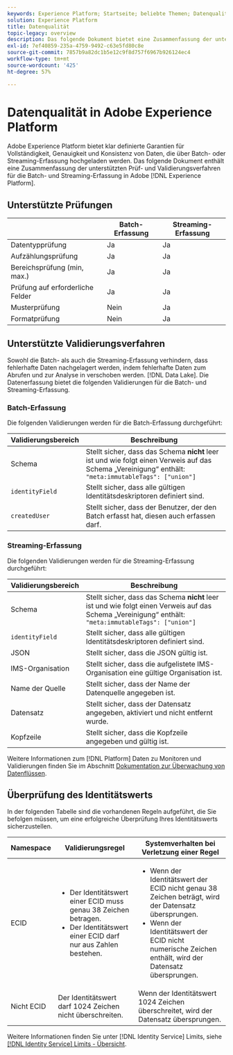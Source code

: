 ```yaml
---
keywords: Experience Platform; Startseite; beliebte Themen; Datenqualität; Qualität; Qualität; unterstützte Validierung; Validierung; unterstützte Validierung;
solution: Experience Platform
title: Datenqualität
topic-legacy: overview
description: Das folgende Dokument bietet eine Zusammenfassung der unterstützten Prüf- und Validierungsverfahren für die Batch- und Streaming-Erfassung in Adobe Experience Platform.
exl-id: 7ef40859-235a-4759-9492-c63e5fd80c8e
source-git-commit: 7857b9a82dc1b5e12c9f8d757f6967b926124ec4
workflow-type: tm+mt
source-wordcount: '425'
ht-degree: 57%

---
```


# Datenqualität in Adobe Experience Platform

Adobe Experience Platform bietet klar definierte Garantien für Vollständigkeit, Genauigkeit und Konsistenz von Daten, die über Batch- oder Streaming-Erfassung hochgeladen werden. Das folgende Dokument enthält eine Zusammenfassung der unterstützten Prüf- und Validierungsverfahren für die Batch- und Streaming-Erfassung in Adobe [!DNL Experience Platform].

## Unterstützte Prüfungen

|   | Batch-Erfassung | Streaming-Erfassung |
| ------ | --------------- | ------------------- |
| Datentypprüfung | Ja | Ja |
| Aufzählungsprüfung | Ja | Ja |
| Bereichsprüfung (min, max.) | Ja | Ja |
| Prüfung auf erforderliche Felder | Ja | Ja |
| Musterprüfung | Nein | Ja |
| Formatprüfung | Nein | Ja |

## Unterstützte Validierungsverfahren

Sowohl die Batch- als auch die Streaming-Erfassung verhindern, dass fehlerhafte Daten nachgelagert werden, indem fehlerhafte Daten zum Abrufen und zur Analyse in verschoben werden. [!DNL Data Lake]. Die Datenerfassung bietet die folgenden Validierungen für die Batch- und Streaming-Erfassung.

### Batch-Erfassung

Die folgenden Validierungen werden für die Batch-Erfassung durchgeführt:

| Validierungsbereich | Beschreibung |
| --------------- | ----------- |
| Schema | Stellt sicher, dass das Schema **nicht** leer ist und wie folgt einen Verweis auf das Schema „Vereinigung“ enthält: `"meta:immutableTags": ["union"]` |
| `identityField` | Stellt sicher, dass alle gültigen Identitätsdeskriptoren definiert sind. |
| `createdUser` | Stellt sicher, dass der Benutzer, der den Batch erfasst hat, diesen auch erfassen darf. |

### Streaming-Erfassung

Die folgenden Validierungen werden für die Streaming-Erfassung durchgeführt:

| Validierungsbereich | Beschreibung |
| --------------- | ----------- |
| Schema | Stellt sicher, dass das Schema **nicht** leer ist und wie folgt einen Verweis auf das Schema „Vereinigung“ enthält: `"meta:immutableTags": ["union"]` |
| `identityField` | Stellt sicher, dass alle gültigen Identitätsdeskriptoren definiert sind. |
| JSON | Stellt sicher, dass die JSON gültig ist. |
| IMS-Organisation | Stellt sicher, dass die aufgelistete IMS-Organisation eine gültige Organisation ist. |
| Name der Quelle | Stellt sicher, dass der Name der Datenquelle angegeben ist. |
| Datensatz | Stellt sicher, dass der Datensatz angegeben, aktiviert und nicht entfernt wurde. |
| Kopfzeile | Stellt sicher, dass die Kopfzeile angegeben und gültig ist. |

Weitere Informationen zum [!DNL Platform] Daten zu Monitoren und Validierungen finden Sie im Abschnitt [Dokumentation zur Überwachung von Datenflüssen](./monitor-data-ingestion.md).

## Überprüfung des Identitätswerts

In der folgenden Tabelle sind die vorhandenen Regeln aufgeführt, die Sie befolgen müssen, um eine erfolgreiche Überprüfung Ihres Identitätswerts sicherzustellen.

| Namespace | Validierungsregel | Systemverhalten bei Verletzung einer Regel |
| --- | --- | --- |
| ECID | <ul><li>Der Identitätswert einer ECID muss genau 38 Zeichen betragen.</li><li>Der Identitätswert einer ECID darf nur aus Zahlen bestehen.</li></ul> | <ul><li>Wenn der Identitätswert der ECID nicht genau 38 Zeichen beträgt, wird der Datensatz übersprungen.</li><li>Wenn der Identitätswert der ECID nicht numerische Zeichen enthält, wird der Datensatz übersprungen.</li></ul> |
| Nicht ECID | Der Identitätswert darf 1024 Zeichen nicht überschreiten. | Wenn der Identitätswert 1024 Zeichen überschreitet, wird der Datensatz übersprungen. |

Weitere Informationen finden Sie unter [!DNL Identity Service] Limits, siehe [[!DNL Identity Service] Limits - Übersicht](../../identity-service/guardrails.md).
